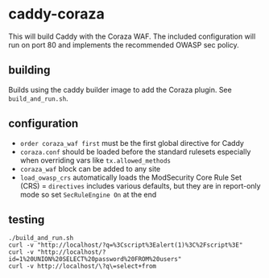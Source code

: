 # caddy-coraza

This will build Caddy with the Coraza WAF.  The included configuration will
run on port 80 and implements the recommended OWASP sec policy.

## building

Builds using the caddy builder image to add the Coraza plugin.  See `build_and_run.sh`.

## configuration

- `order coraza_waf first` must be the first global directive for Caddy
- `coraza.conf` should be loaded before the standard rulesets especially when overriding vars like `tx.allowed_methods`
- `coraza_waf` block can be added to any site
- `load_owasp_crs` automatically loads the ModSecurity Core Rule Set (CRS)
= `directives` includes various defaults, but they are in report-only mode so set `SecRuleEngine On` at the end


## testing

```shell
./build_and_run.sh
curl -v "http://localhost/?q=%3Cscript%3Ealert(1)%3C%2Fscript%3E"
curl -v "http://localhost/?id=1%20UNION%20SELECT%20password%20FROM%20users"
curl -v http://localhost/\?q\=select+from
```